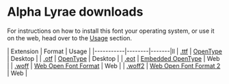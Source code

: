 # Alpha Lyrae downloads
 
For instructions on how to install this font your operating system, or use it on the web, head over to the [Usage](../#Usage) section.

| Extension | Format | Usage |
|-----------|--------|-------|ll
| [.ttf](./AlphaLyrae-Medium.ttf)     | [OpenType](https://en.wikipedia.org/wiki/TrueType)       | Desktop   |
| [.otf](./AlphaLyrae-Medium.otf)     | [OpenType](https://en.wikipedia.org/wiki/OpenType)       | Desktop |
| [.eot](./AlphaLyrae-Medium.eot)     | [Embedded OpenType](https://en.wikipedia.org/wiki/Embedded_OpenType)       | Web   |
| [.woff](./AlphaLyrae-Medium.woff)   | [Web Open Font Format](https://en.wikipedia.org/wiki/Web_Open_Font_Format)       | Web   |
| [.woff2](./AlphaLyrae-Medium.woff2) | [Web Open Font Format 2](https://en.wikipedia.org/wiki/Web_Open_Font_Format)       | Web   |


